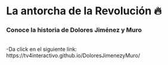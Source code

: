 # La antorcha de la Revolución :fire:
### Conoce la historia de Dolores Jiménez y Muro 
</br>
-Da click en el siguiente link: 
</br>
https://tv4interactivo.github.io/DoloresJimenezyMuro/
